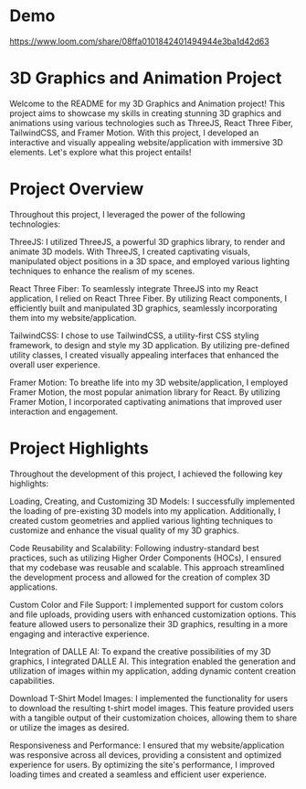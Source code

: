 # Demo
https://www.loom.com/share/08ffa0101842401494944e3ba1d42d63

# 3D Graphics and Animation Project
Welcome to the README for my 3D Graphics and Animation project! This project aims to showcase my skills in creating stunning 3D graphics and animations using various technologies such as ThreeJS, React Three Fiber, TailwindCSS, and Framer Motion. With this project, I developed an interactive and visually appealing website/application with immersive 3D elements. Let's explore what this project entails!

# Project Overview
Throughout this project, I leveraged the power of the following technologies:

ThreeJS: I utilized ThreeJS, a powerful 3D graphics library, to render and animate 3D models. With ThreeJS, I created captivating visuals, manipulated object positions in a 3D space, and employed various lighting techniques to enhance the realism of my scenes.

React Three Fiber: To seamlessly integrate ThreeJS into my React application, I relied on React Three Fiber. By utilizing React components, I efficiently built and manipulated 3D graphics, seamlessly incorporating them into my website/application.

TailwindCSS: I chose to use TailwindCSS, a utility-first CSS styling framework, to design and style my 3D application. By utilizing pre-defined utility classes, I created visually appealing interfaces that enhanced the overall user experience.

Framer Motion: To breathe life into my 3D website/application, I employed Framer Motion, the most popular animation library for React. By utilizing Framer Motion, I incorporated captivating animations that improved user interaction and engagement.

# Project Highlights
Throughout the development of this project, I achieved the following key highlights:

Loading, Creating, and Customizing 3D Models: I successfully implemented the loading of pre-existing 3D models into my application. Additionally, I created custom geometries and applied various lighting techniques to customize and enhance the visual quality of my 3D graphics.

Code Reusability and Scalability: Following industry-standard best practices, such as utilizing Higher Order Components (HOCs), I ensured that my codebase was reusable and scalable. This approach streamlined the development process and allowed for the creation of complex 3D applications.

Custom Color and File Support: I implemented support for custom colors and file uploads, providing users with enhanced customization options. This feature allowed users to personalize their 3D graphics, resulting in a more engaging and interactive experience.

Integration of DALLE AI: To expand the creative possibilities of my 3D graphics, I integrated DALLE AI. This integration enabled the generation and utilization of images within my application, adding dynamic content creation capabilities.

Download T-Shirt Model Images: I implemented the functionality for users to download the resulting t-shirt model images. This feature provided users with a tangible output of their customization choices, allowing them to share or utilize the images as desired.

Responsiveness and Performance: I ensured that my website/application was responsive across all devices, providing a consistent and optimized experience for users. By optimizing the site's performance, I improved loading times and created a seamless and efficient user experience.



